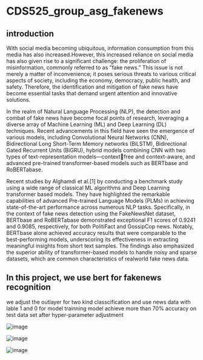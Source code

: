 # CDS525_group_asg_fakenews
## introduction
With social media becoming ubiquitous, information consumption from this media has also increased.However, this increased reliance on social media has also
given rise to a significant challenge: the proliferation of misinformation, commonly referred to as ”fake news.” This issue is not merely a matter of inconvenience; it poses serious threats to various critical aspects of society, including
the economy, democracy, public health, and safety. Therefore, the identification
and mitigation of fake news have become essential tasks that demand urgent
attention and innovative solutions.


In the realm of Natural Language Processing (NLP), the detection and combat of fake news have become focal points of research, leveraging a diverse array of Machine Learning (ML) and Deep Learning (DL) techniques. Recent
advancements in this field have seen the emergence of various models, including Convolutional Neural Networks (CNN), Bidirectional Long Short-Term Memory networks (BiLSTM), Bidirectional Gated Recurrent Units (BiGRU), hybrid
models combining CNN with two types of text-representation models—contextfree and context-aware, and advanced pre-trained transformer-based models such as BERTbase and RoBERTabase.


Recent studies by Alghamdi et al.[1] by conducting a benchmark study using a wide range of classical ML algorithms and Deep Learning transformer based models. They have highlighted the remarkable capabilities of advanced
Pre-trained Language Models (PLMs) in achieving state-of-the-art performance across numerous NLP tasks. Specifically, in the context of fake news detection using the FakeNewsNet dataset, BERTbase and RoBERTabase
demonstrated exceptional F1 scores of 0.9241 and 0.9085, respectively, for both PolitiFact and GossipCop news. Notably, BERTbase alone achieved accuracy results that were comparable to the best-performing models, underscoring its
effectiveness in extracting meaningful insights from short text samples. The findings also emphasized the superior ability of transformer-based models to handle noisy and sparse datasets, which are common characteristics of realworld fake news data.

## In this project, we use bert for fakenews recognition
we adjust the outlayer for two kind classcification
and use news data with lable 1 and 0 for model trainning
model achieve more than 70% accuracy on test data set after hyper-parameter adjustment

![image](https://github.com/user-attachments/assets/c53dbcdf-e82b-4dc7-882e-2ab455f9cf23)

![image](https://github.com/user-attachments/assets/0edd0cd0-4170-4bad-b05b-3d11f0e48913)

![image](https://github.com/user-attachments/assets/699b6d6f-6df1-42eb-a0e2-d4865ba51bac)


